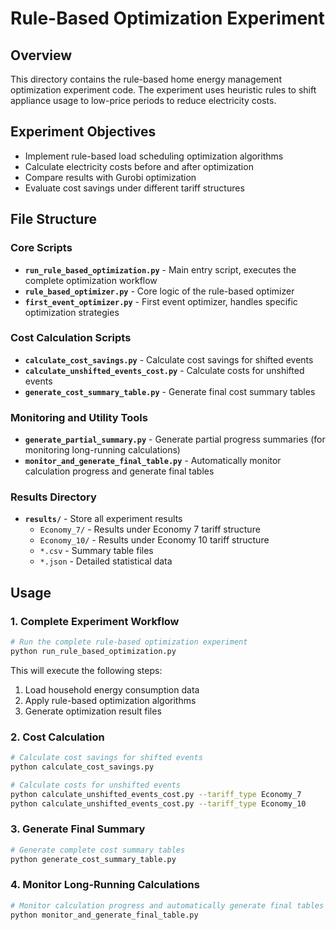 # Rule-Based Optimization Experiment

## Overview

This directory contains the rule-based home energy management optimization experiment code. The experiment uses heuristic rules to shift appliance usage to low-price periods to reduce electricity costs.

## Experiment Objectives

- Implement rule-based load scheduling optimization algorithms
- Calculate electricity costs before and after optimization
- Compare results with Gurobi optimization
- Evaluate cost savings under different tariff structures

## File Structure

### Core Scripts
- **`run_rule_based_optimization.py`** - Main entry script, executes the complete optimization workflow
- **`rule_based_optimizer.py`** - Core logic of the rule-based optimizer
- **`first_event_optimizer.py`** - First event optimizer, handles specific optimization strategies

### Cost Calculation Scripts
- **`calculate_cost_savings.py`** - Calculate cost savings for shifted events
- **`calculate_unshifted_events_cost.py`** - Calculate costs for unshifted events
- **`generate_cost_summary_table.py`** - Generate final cost summary tables

### Monitoring and Utility Tools
- **`generate_partial_summary.py`** - Generate partial progress summaries (for monitoring long-running calculations)
- **`monitor_and_generate_final_table.py`** - Automatically monitor calculation progress and generate final tables

### Results Directory
- **`results/`** - Store all experiment results
  - `Economy_7/` - Results under Economy 7 tariff structure
  - `Economy_10/` - Results under Economy 10 tariff structure
  - `*.csv` - Summary table files
  - `*.json` - Detailed statistical data

## Usage

### 1. Complete Experiment Workflow

```bash
# Run the complete rule-based optimization experiment
python run_rule_based_optimization.py
```

This will execute the following steps:
1. Load household energy consumption data
2. Apply rule-based optimization algorithms
3. Generate optimization result files

### 2. Cost Calculation

```bash
# Calculate cost savings for shifted events
python calculate_cost_savings.py

# Calculate costs for unshifted events
python calculate_unshifted_events_cost.py --tariff_type Economy_7
python calculate_unshifted_events_cost.py --tariff_type Economy_10
```

### 3. Generate Final Summary

```bash
# Generate complete cost summary tables
python generate_cost_summary_table.py
```

### 4. Monitor Long-Running Calculations

```bash
# Monitor calculation progress and automatically generate final tables
python monitor_and_generate_final_table.py
```

